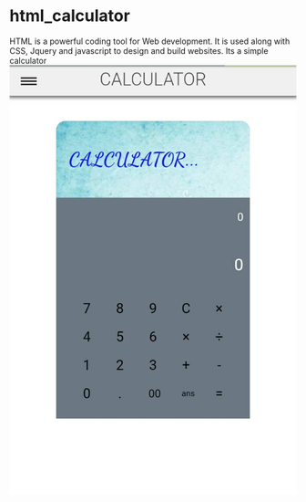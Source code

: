 # html_calculator
HTML is a powerful coding tool for Web development. It is used along with CSS, Jquery and javascript  to design and build websites.
Its a simple calculator 
<img src="IMG_20201114_124535.jpg">
